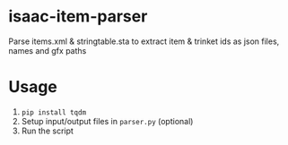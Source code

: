 # isaac-item-parser
 Parse items.xml & stringtable.sta to extract item & trinket ids as json files, names and gfx paths
 
# Usage
1. `pip install tqdm`
2. Setup input/output files in `parser.py` (optional)
3. Run the script
